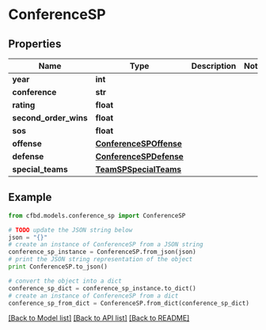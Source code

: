 # ConferenceSP


## Properties
Name | Type | Description | Notes
------------ | ------------- | ------------- | -------------
**year** | **int** |  | 
**conference** | **str** |  | 
**rating** | **float** |  | 
**second_order_wins** | **float** |  | 
**sos** | **float** |  | 
**offense** | [**ConferenceSPOffense**](ConferenceSPOffense.md) |  | 
**defense** | [**ConferenceSPDefense**](ConferenceSPDefense.md) |  | 
**special_teams** | [**TeamSPSpecialTeams**](TeamSPSpecialTeams.md) |  | 

## Example

```python
from cfbd.models.conference_sp import ConferenceSP

# TODO update the JSON string below
json = "{}"
# create an instance of ConferenceSP from a JSON string
conference_sp_instance = ConferenceSP.from_json(json)
# print the JSON string representation of the object
print ConferenceSP.to_json()

# convert the object into a dict
conference_sp_dict = conference_sp_instance.to_dict()
# create an instance of ConferenceSP from a dict
conference_sp_from_dict = ConferenceSP.from_dict(conference_sp_dict)
```
[[Back to Model list]](../README.md#documentation-for-models) [[Back to API list]](../README.md#documentation-for-api-endpoints) [[Back to README]](../README.md)


